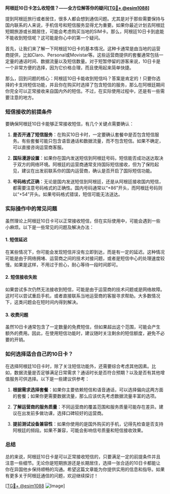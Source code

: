 **阿根廷10日卡怎么收短信？——全方位解答你的疑问[[TG💪+ @esim1088](https://t.me/s/esim1088)]**

提到阿根廷旅行或者居住，很多人都会想到通信问题。尤其是对于那些需要保持与国内联系的人来说，手机信号和短信服务显得尤为重要。如果你最近计划去阿根廷短期旅游或长期居住，可能会考虑购买当地的SIM卡。那么，阿根廷10日卡到底能不能收到短信呢？这可能是你心中的第一个疑问。

首先，让我们来了解一下阿根廷10日卡的基本情况。这种卡通常是由当地的运营商提供，比如Claro、Personal或Movistar等。这些运营商提供的套餐通常包括一定量的通话时间、数据流量以及短信数量。对于短暂停留的游客来说，10日卡是一个非常方便的选择，因为它价格合理，而且使用起来简单快捷。

那么，回到问题的核心：阿根廷10日卡能收到短信吗？答案是肯定的！只要你选择的卡支持短信功能，并且你在购买时选择了包含短信的服务，那么在阿根廷期间你完全可以正常接收来自国内外的短信。不过，在实际使用过程中，还是有一些需要注意的地方。

### 短信接收的前提条件

要确保阿根廷10日卡能够正常接收短信，有几个关键点需要确认：

1. **是否开通了短信服务**：在购买10日卡时，一定要确认套餐中是否包含短信服务。有些套餐可能只包含语音通话和数据流量，而不包含短信。如果不确定，可以直接咨询运营商客服。

2. **国际漫游设置**：如果你在国内发送短信到阿根廷号码，短信能否成功送达取决于双方的网络环境。阿根廷的运营商通常支持国际短信接收，但为了保险起见，建议在出发前联系你的国内运营商，确认是否开启了国际短信功能。

3. **号码格式正确**：无论是国内发送短信到阿根廷，还是从阿根廷接收国内短信，都需要注意号码格式的正确性。国内号码通常以“+86”开头，而阿根廷号码则以“+54”开头。如果号码格式错误，短信可能无法送达。

### 实际操作中的常见问题

虽然理论上阿根廷10日卡可以正常接收短信，但在实际使用中，可能会遇到一些小麻烦。以下是一些常见的问题及解决办法：

#### 1. **短信延迟**
   在某些情况下，你可能会发现短信并没有立即到达，而是有一定的延迟。这种情况可能是由于网络拥堵、运营商之间的技术对接问题，或者是短信中心的处理速度较慢。如果是这样，不用过于担心，耐心等待一段时间即可。

#### 2. **短信接收失败**
   如果尝试多次仍然无法接收到短信，可能是由于运营商的技术问题或是网络故障。这时可以尝试重启手机，或者直接联系当地运营商的客服寻求帮助。大多数情况下，这类问题会在短时间内得到解决。

#### 3. **收费问题**
   虽然10日卡通常包含了一定数量的免费短信，但如果超出这个范围，可能会产生额外的费用。因此，在使用短信功能时，建议随时关注剩余的短信额度，避免不必要的开销。

### 如何选择适合自己的10日卡？

在选择阿根廷10日卡时，除了关注短信功能外，还需要综合考虑其他因素。比如，数据流量是否足够满足日常需求？通话时长是否符合预期？以及是否有其他增值服务可供选择。以下是一些建议供参考：

1. **根据需求选择套餐**：如果你主要依赖短信和语音通话，可以选择偏向这两方面的套餐；如果你更需要数据流量，那么应该优先考虑数据流量丰富的选项。

2. **了解运营商的服务质量**：不同运营商的覆盖范围和服务质量可能存在差异。建议在出发前多做功课，选择口碑较好的运营商。

3. **提前测试设备兼容性**：如果你使用的是国外购买的手机，记得先检查是否支持阿根廷的频段。如果不兼容，可能会影响信号质量和短信接收效果。

### 总结

总的来说，阿根廷10日卡是可以正常接收短信的，只要满足一定的前提条件并且注意一些细节。无论你是短期旅游还是长期居住，选择一张合适的10日卡都能让你在异国他乡保持顺畅的沟通。希望这篇文章能为你提供实用的信息和指导。如果有更多关于阿根廷通信的问题，欢迎继续探讨！

[[TG💪+ @esim1088](https://t.me/s/esim1088) ![Image](https://i.postimg.cc/4NQfJmqS/Snipaste-2025-05-13-00-14-12.png)]
